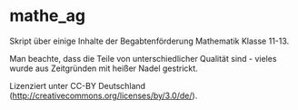 mathe_ag
========

Skript über einige Inhalte der Begabtenförderung Mathematik Klasse 11-13.

Man beachte, dass die Teile von unterschiedlicher Qualität sind - vieles wurde aus Zeitgründen mit heißer Nadel gestrickt.

Lizenziert unter CC-BY Deutschland (http://creativecommons.org/licenses/by/3.0/de/).